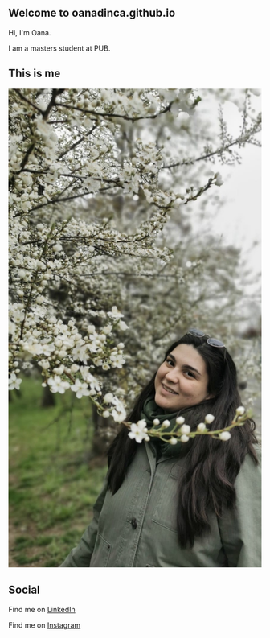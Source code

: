 ## Welcome to oanadinca.github.io

Hi, I'm Oana.

I am a masters student at PUB.

## This is me

![Oana](https://github.com/oanadinca/oanadinca.github.io/blob/master/poza_profil.JPG)

## Social

Find me on [LinkedIn](https://www.linkedin.com/in/oana-maria-dinc%C4%83-75024a133/)

Find me on [Instagram](https://www.instagram.com/oana.di/)


